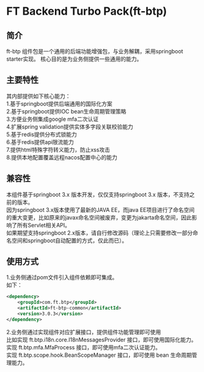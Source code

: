 # FT Backend Turbo Pack(ft-btp)

## 简介
ft-btp 组件包是一个通用的后端功能增强包，与业务解耦，采用springboot starter实现。
核心目的是为业务侧提供一些通用的能力。

## 主要特性
其内部提供如下核心能力：  
1.基于springboot提供后端通用的国际化方案   
2.基于springboot提供IOC bean生命周期管理策略   
3.方便业务侧集成google mfa二次认证   
4.扩展spring validation提供实体多字段关联校验能力   
5.基于redis提供分布式锁能力   
6.基于redis提供api限流能力   
7.提供html特殊字符转义能力，防止xss攻击   
8.提供本地配置覆盖远程nacos配置中心的能力     

## 兼容性
本组件基于springboot 3.x 版本开发，仅仅支持springboot 3.x 版本，不支持之前的版本。      
因为springboot 3.x版本使用了最新的JAVA EE，而java EE项目进行了命名空间的重大变更，比如原来的javax命名空间被废弃，变更为jakarta命名空间，因此影响了所有Servlet相关API。       
如果期望支持springboot 2.x版本，请自行修改源码（理论上只需要修改一部分命名空间和springboot自动配置的方式，仅此而已）。      

## 使用方式
1.业务侧通过pom文件引入组件依赖即可集成。   
如下：   
```xml
<dependency>
    <groupId>com.ft.btp</groupId>
    <artifactId>ft-btp-common</artifactId>
    <version>3.0.3</version>
</dependency>
```
2.业务侧通过实现组件对应扩展接口，提供组件功能管理即可使用      
比如实现 ft.btp.i18n.core.I18nMessagesProvider 接口，即可使用国际化能力。   
实现 ft.btp.mfa.MfaProcess 接口，即可使用mfa二次认证能力。   
实现 ft.btp.scope.hook.BeanScopeManager 接口，即可使用 bean 生命周期管理能力。   
